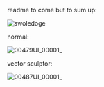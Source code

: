 readme to come but to sum up:

![swoledoge](https://github.com/Extraltodeus/Vector_Sculptor_ComfyUI/assets/15731540/fe8e8429-7692-4c13-8fd1-ef46a2d3bb33)

normal: 

![00479UI_00001_](https://github.com/Extraltodeus/Vector_Sculptor_ComfyUI/assets/15731540/426deeb2-b9f8-4cfb-a19d-eb2476abdad5)

vector sculptor:

![00487UI_00001_](https://github.com/Extraltodeus/Vector_Sculptor_ComfyUI/assets/15731540/6c51b9bb-316c-4961-858e-f90e6fc083aa)
